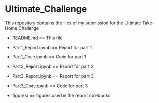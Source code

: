 # Ultimate_Challenge
This repository contains the files of my submission for the Ultimate Take-Home Challenge
- README.md == This file

- Part1_Report.ipynb == Report for part 1
- Part1_Code.ipynb == Code for part 1

- Part2_Report.ipynb == Report for part 2

- Part3_Report.ipynb == Report for part 3
- Part3_Code.ipynb == Code for part 3

- figures/ == figures used in the report notebooks

